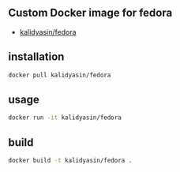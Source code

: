 ## Custom Docker image for fedora

* [kalidyasin/fedora](https://hub.docker.com/r/kalidyasin/fedora/)

## installation

```bash
docker pull kalidyasin/fedora
```

## usage

```bash
docker run -it kalidyasin/fedora
```

## build

```bash
docker build -t kalidyasin/fedora .
```
